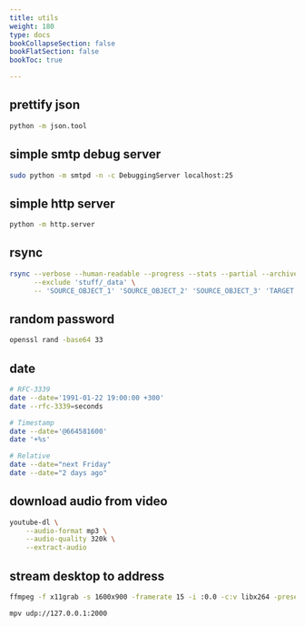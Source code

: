 ```yaml
---
title: utils
weight: 180
type: docs
bookCollapseSection: false
bookFlatSection: false
bookToc: true

---
```


## prettify json

```bash
python -m json.tool
```

## simple smtp debug server

```bash
sudo python -m smtpd -n -c DebuggingServer localhost:25
```

## simple http server

```bash
python -m http.server
```

## rsync

```bash
rsync --verbose --human-readable --progress --stats --partial --archive \
      --exclude 'stuff/_data' \
      -- 'SOURCE_OBJECT_1' 'SOURCE_OBJECT_2' 'SOURCE_OBJECT_3' 'TARGET'
```

## random password

```bash
openssl rand -base64 33
```

## date

```bash
# RFC-3339
date --date='1991-01-22 19:00:00 +300'
date --rfc-3339=seconds

# Timestamp
date --date='@664581600'
date '+%s'

# Relative
date --date="next Friday"
date --date="2 days ago"
```

## download audio from video

```bash
youtube-dl \
    --audio-format mp3 \
    --audio-quality 320k \
    --extract-audio
```

## stream desktop to address

```bash
ffmpeg -f x11grab -s 1600x900 -framerate 15 -i :0.0 -c:v libx264 -preset fast -s 1600x900 -threads 0 -f mpegts udp://127.0.0.1:2000
```

```bash
mpv udp://127.0.0.1:2000
```
